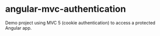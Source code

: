 angular-mvc-authentication
==========================

Demo project using MVC 5 (cookie authentication) to access a protected Angular app.
